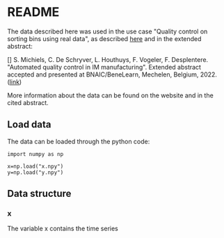 # README

The data described here was used in the use case "Quality control on sorting bins using real data", as described <a href="https://ai4im551107933.wordpress.com/use-case-1b-quality-control-on-sorting-bins-using-real-data/">here</a> and in the extended abstract:

[] S. Michiels, C. De Schryver, L. Houthuys, F. Vogeler, F. Desplentere. "Automated quality control in IM manufacturing". Extended abstract accepted and presented at BNAIC/BeneLearn, Mechelen, Belgium, 2022. (<a href="https://bnaic2022.uantwerpen.be/wp-content/uploads/BNAICBeNeLearn_2022_submission_4207.pdf">link</a>)

More information about the data can be found on the website and in the cited abstract.

## Load data

The data can be loaded through the python code:

<pre><code class="python">import numpy as np

x=np.load("x.npy")
y=np.load("y.npy")</code></pre>


## Data structure

### x

The variable x contains the time series 
